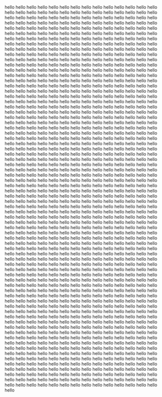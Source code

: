  hello
 hello hello
 hello
 hello hello hello
 hello
 hello hello
 hello
 hello hello hello hello
 hello
 hello hello
 hello
 hello hello hello
 hello
 hello hello
 hello
 hello hello hello hello hello
 hello
 hello hello
 hello
 hello hello hello
 hello
 hello hello
 hello
 hello hello hello hello
 hello
 hello hello
 hello
 hello hello hello
 hello
 hello hello
 hello
 hello hello hello hello hello hello
 hello
 hello hello
 hello
 hello hello hello
 hello
 hello hello
 hello
 hello hello hello hello
 hello
 hello hello
 hello
 hello hello hello
 hello
 hello hello
 hello
 hello hello hello hello hello
 hello
 hello hello
 hello
 hello hello hello
 hello
 hello hello
 hello
 hello hello hello hello
 hello
 hello hello
 hello
 hello hello hello
 hello
 hello hello
 hello
 hello hello hello hello hello hello hello
 hello
 hello hello
 hello
 hello hello hello
 hello
 hello hello
 hello
 hello hello hello hello
 hello
 hello hello
 hello
 hello hello hello
 hello
 hello hello
 hello
 hello hello hello hello hello
 hello
 hello hello
 hello
 hello hello hello
 hello
 hello hello
 hello
 hello hello hello hello
 hello
 hello hello
 hello
 hello hello hello
 hello
 hello hello
 hello
 hello hello hello hello hello hello
 hello
 hello hello
 hello
 hello hello hello
 hello
 hello hello
 hello
 hello hello hello hello
 hello
 hello hello
 hello
 hello hello hello
 hello
 hello hello
 hello
 hello hello hello hello hello
 hello
 hello hello
 hello
 hello hello hello
 hello
 hello hello
 hello
 hello hello hello hello
 hello
 hello hello
 hello
 hello hello hello
 hello
 hello hello
 hello
 hello hello hello hello hello hello hello hello
 hello
 hello hello
 hello
 hello hello hello
 hello
 hello hello
 hello
 hello hello hello hello
 hello
 hello hello
 hello
 hello hello hello
 hello
 hello hello
 hello
 hello hello hello hello hello
 hello
 hello hello
 hello
 hello hello hello
 hello
 hello hello
 hello
 hello hello hello hello
 hello
 hello hello
 hello
 hello hello hello
 hello
 hello hello
 hello
 hello hello hello hello hello hello
 hello
 hello hello
 hello
 hello hello hello
 hello
 hello hello
 hello
 hello hello hello hello
 hello
 hello hello
 hello
 hello hello hello
 hello
 hello hello
 hello
 hello hello hello hello hello
 hello
 hello hello
 hello
 hello hello hello
 hello
 hello hello
 hello
 hello hello hello hello
 hello
 hello hello
 hello
 hello hello hello
 hello
 hello hello
 hello
 hello hello hello hello hello hello hello
 hello
 hello hello
 hello
 hello hello hello
 hello
 hello hello
 hello
 hello hello hello hello
 hello
 hello hello
 hello
 hello hello hello
 hello
 hello hello
 hello
 hello hello hello hello hello
 hello
 hello hello
 hello
 hello hello hello
 hello
 hello hello
 hello
 hello hello hello hello
 hello
 hello hello
 hello
 hello hello hello
 hello
 hello hello
 hello
 hello hello hello hello hello hello
 hello
 hello hello
 hello
 hello hello hello
 hello
 hello hello
 hello
 hello hello hello hello
 hello
 hello hello
 hello
 hello hello hello
 hello
 hello hello
 hello
 hello hello hello hello hello
 hello
 hello hello
 hello
 hello hello hello
 hello
 hello hello
 hello
 hello hello hello hello
 hello
 hello hello
 hello
 hello hello hello
 hello
 hello hello
 hello
 hello hello hello hello hello hello hello hello hello
 hello
 hello hello
 hello
 hello hello hello
 hello
 hello hello
 hello
 hello hello hello hello
 hello
 hello hello
 hello
 hello hello hello
 hello
 hello hello
 hello
 hello hello hello hello hello
 hello
 hello hello
 hello
 hello hello hello
 hello
 hello hello
 hello
 hello hello hello hello
 hello
 hello hello
 hello
 hello hello hello
 hello
 hello hello
 hello
 hello hello hello hello hello hello
 hello
 hello hello
 hello
 hello hello hello
 hello
 hello hello
 hello
 hello hello hello hello
 hello
 hello hello
 hello
 hello hello hello
 hello
 hello hello
 hello
 hello hello hello hello hello
 hello
 hello hello
 hello
 hello hello hello
 hello
 hello hello
 hello
 hello hello hello hello
 hello
 hello hello
 hello
 hello hello hello
 hello
 hello hello
 hello
 hello hello hello hello hello hello hello
 hello
 hello hello
 hello
 hello hello hello
 hello
 hello hello
 hello
 hello hello hello hello
 hello
 hello hello
 hello
 hello hello hello
 hello
 hello hello
 hello
 hello hello hello hello hello
 hello
 hello hello
 hello
 hello hello hello
 hello
 hello hello
 hello
 hello hello hello hello
 hello
 hello hello
 hello
 hello hello hello
 hello
 hello hello
 hello
 hello hello hello hello hello hello
 hello
 hello hello
 hello
 hello hello hello
 hello
 hello hello
 hello
 hello hello hello hello
 hello
 hello hello
 hello
 hello hello hello
 hello
 hello hello
 hello
 hello hello hello hello hello
 hello
 hello hello
 hello
 hello hello hello
 hello
 hello hello
 hello
 hello hello hello hello
 hello
 hello hello
 hello
 hello hello hello
 hello
 hello hello
 hello
 hello hello hello hello hello hello hello hello
 hello
 hello hello
 hello
 hello hello hello
 hello
 hello hello
 hello
 hello hello hello hello
 hello
 hello hello
 hello
 hello hello hello
 hello
 hello hello
 hello
 hello hello hello hello hello
 hello
 hello hello
 hello
 hello hello hello
 hello
 hello hello
 hello
 hello hello hello hello
 hello
 hello hello
 hello
 hello hello hello
 hello
 hello hello
 hello
 hello hello hello hello hello hello
 hello
 hello hello
 hello
 hello hello hello
 hello
 hello hello
 hello
 hello hello hello hello
 hello
 hello hello
 hello
 hello hello hello
 hello
 hello hello
 hello
 hello hello hello hello hello
 hello
 hello hello
 hello
 hello hello hello
 hello
 hello hello
 hello
 hello hello hello hello
 hello
 hello hello
 hello
 hello hello hello
 hello
 hello hello
 hello
 hello hello hello hello hello hello hello
 hello
 hello hello
 hello
 hello hello hello
 hello
 hello hello
 hello
 hello hello hello hello
 hello
 hello hello
 hello
 hello hello hello
 hello
 hello hello
 hello
 hello hello hello hello hello
 hello
 hello hello
 hello
 hello hello hello
 hello
 hello hello
 hello
 hello hello hello hello
 hello
 hello hello
 hello
 hello hello hello
 hello
 hello hello
 hello
 hello hello hello hello hello hello
 hello
 hello hello
 hello
 hello hello hello
 hello
 hello hello
 hello
 hello hello hello hello
 hello
 hello hello
 hello
 hello hello hello
 hello
 hello hello
 hello
 hello hello hello hello hello
 hello
 hello hello
 hello
 hello hello hello
 hello
 hello hello
 hello
 hello hello hello hello
 hello
 hello hello
 hello
 hello hello hello
 hello
 hello hello
 hello
 hello hello hello hello hello hello hello hello hello hello
